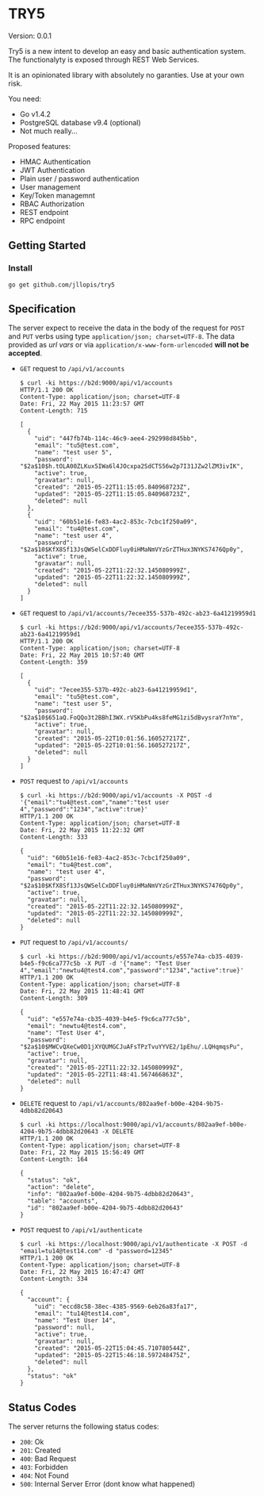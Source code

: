 TRY5
====

Version: 0.0.1

Try5 is a new intent to develop an easy and basic authentication system. The functionalyty is exposed through REST Web Services.

It is an opinionated library with absolutely no garanties. Use at your own risk.

You need:

- Go v1.4.2
- PostgreSQL database v9.4 (optional)
- Not much really...

Proposed features:

- HMAC Authentication
- JWT Authentication
- Plain user / password authentication
- User management
- Key/Token managemnt
- RBAC Authorization
- REST endpoint
- RPC endpoint

Getting Started
---------------

### Install

~~~
go get github.com/jllopis/try5
~~~

Specification
-------------

The server expect to receive the data in the body of the request for `POST` and `PUT` verbs using type `application/json; charset=UTF-8`. The data provided as _url vars_ or via `application/x-www-form-urlencoded` **will not be accepted**.

* `GET` request to `/api/v1/accounts`

	````
	$ curl -ki https://b2d:9000/api/v1/accounts
	HTTP/1.1 200 OK
	Content-Type: application/json; charset=UTF-8
	Date: Fri, 22 May 2015 11:23:57 GMT
	Content-Length: 715
	
	[
	  {
	    "uid": "447fb74b-114c-46c9-aee4-292998d845bb",
	    "email": "tu5@test.com",
	    "name": "test user 5",
	    "password": "$2a$10$h.tOLA00ZLKux5IWa6l4JOcxpa2SdCTS56w2p7I31JZw2lZM3ivIK",
	    "active": true,
	    "gravatar": null,
	    "created": "2015-05-22T11:15:05.840968723Z",
	    "updated": "2015-05-22T11:15:05.840968723Z",
	    "deleted": null
	  },
	  {
	    "uid": "60b51e16-fe83-4ac2-853c-7cbc1f250a09",
	    "email": "tu4@test.com",
	    "name": "test user 4",
	    "password": "$2a$10$KfX8Sf13JsQWSelCxDDFluy0iHMaNmVYzGrZTHux3NYKS7476Qp0y",
	    "active": true,
	    "gravatar": null,
	    "created": "2015-05-22T11:22:32.145080999Z",
	    "updated": "2015-05-22T11:22:32.145080999Z",
	    "deleted": null
	  }
	]
	````

* `GET` request to `/api/v1/accounts/7ecee355-537b-492c-ab23-6a41219959d1`

	````
	$ curl -ki https://b2d:9000/api/v1/accounts/7ecee355-537b-492c-ab23-6a41219959d1
	HTTP/1.1 200 OK
	Content-Type: application/json; charset=UTF-8
	Date: Fri, 22 May 2015 10:57:40 GMT
	Content-Length: 359
	
	[
	  {
	    "uid": "7ecee355-537b-492c-ab23-6a41219959d1",
	    "email": "tu5@test.com",
	    "name": "test user 5",
	    "password": "$2a$10$651aQ.FoQQo3t2BBhI3WX.rVSKbPu4ks8feMG1zi5dBvysraY7nYm",
	    "active": true,
	    "gravatar": null,
	    "created": "2015-05-22T10:01:56.160527217Z",
	    "updated": "2015-05-22T10:01:56.160527217Z",
	    "deleted": null
	  }
	]
	````

* `POST` request to `/api/v1/accounts`

	````
	$ curl -ki https://b2d:9000/api/v1/accounts -X POST -d '{"email":"tu4@test.com","name":"test user 4","password":"1234","active":true}'
	HTTP/1.1 200 OK
	Content-Type: application/json; charset=UTF-8
	Date: Fri, 22 May 2015 11:22:32 GMT
	Content-Length: 333
	
	{
	  "uid": "60b51e16-fe83-4ac2-853c-7cbc1f250a09",
	  "email": "tu4@test.com",
	  "name": "test user 4",
	  "password": "$2a$10$KfX8Sf13JsQWSelCxDDFluy0iHMaNmVYzGrZTHux3NYKS7476Qp0y",
	  "active": true,
	  "gravatar": null,
	  "created": "2015-05-22T11:22:32.145080999Z",
	  "updated": "2015-05-22T11:22:32.145080999Z",
	  "deleted": null
	}
	````

* `PUT` request to `/api/v1/accounts/`

	````
	$ curl -ki https://b2d:9000/api/v1/accounts/e557e74a-cb35-4039-b4e5-f9c6ca777c5b -X PUT -d '{"name": "Test User 4","email":"newtu4@test4.com","password":"1234","active":true}'
	HTTP/1.1 200 OK
	Content-Type: application/json; charset=UTF-8
	Date: Fri, 22 May 2015 11:48:41 GMT
	Content-Length: 309
	
	{
	  "uid": "e557e74a-cb35-4039-b4e5-f9c6ca777c5b",
	  "email": "newtu4@test4.com",
	  "name": "Test User 4",
	  "password": "$2a$10$MWCvQXeCw0D1jXYQUMGCJuAFsTPzTvuYYVE2/1pEhu/.LQHqmqsPu",
	  "active": true,
	  "gravatar": null,
	  "created": "2015-05-22T11:22:32.145080999Z",
	  "updated": "2015-05-22T11:48:41.567466863Z",
	  "deleted": null
	}
	````

* `DELETE` request to `/api/v1/accounts/802aa9ef-b00e-4204-9b75-4dbb82d20643`

	````
	$ curl -ki https://localhost:9000/api/v1/accounts/802aa9ef-b00e-4204-9b75-4dbb82d20643 -X DELETE
	HTTP/1.1 200 OK
	Content-Type: application/json; charset=UTF-8
	Date: Fri, 22 May 2015 15:56:49 GMT
	Content-Length: 164
	
	{
	  "status": "ok",
	  "action": "delete",
	  "info": "802aa9ef-b00e-4204-9b75-4dbb82d20643",
	  "table": "accounts",
	  "id": "802aa9ef-b00e-4204-9b75-4dbb82d20643"
	}
	````

* `POST` request to `/api/v1/authenticate`

	````
	$ curl -ki https://localhost:9000/api/v1/authenticate -X POST -d "email=tu14@test14.com" -d "password=12345"
	HTTP/1.1 200 OK
	Content-Type: application/json; charset=UTF-8
	Date: Fri, 22 May 2015 16:47:47 GMT
	Content-Length: 334
	
	{
	  "account": {
	    "uid": "eccd8c58-38ec-4385-9569-6eb26a83fa17",
	    "email": "tu14@test14.com",
	    "name": "Test User 14",
	    "password": null,
	    "active": true,
	    "gravatar": null,
	    "created": "2015-05-22T15:04:45.710780544Z",
	    "updated": "2015-05-22T15:46:18.597248475Z",
	    "deleted": null
	  },
	  "status": "ok"
	}
	````

Status Codes
------------

The server returns the following status codes:

- `200`: Ok
- `201`: Created
- `400`: Bad Request
- `403`: Forbidden
- `404`: Not Found
- `500`: Internal Server Error (dont know what happened)

